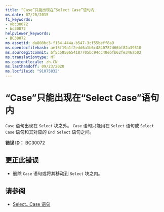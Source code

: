 ```yaml
---
title: “Case”只能出现在“Select Case”语句内
ms.date: 07/20/2015
f1_keywords:
- vbc30072
- bc30072
helpviewer_keywords:
- BC30072
ms.assetid: da808bc3-f154-444a-b547-3cf55beff8a9
ms.openlocfilehash: ae15f19a1f2edd6a1b6c4840782d66bf82a39310
ms.sourcegitcommit: bf5c5850654187705bc94cc40ebfb62fe346ab02
ms.translationtype: MT
ms.contentlocale: zh-CN
ms.lasthandoff: 09/23/2020
ms.locfileid: "91075832"
---
```

# <a name="case-can-only-appear-inside-a-select-case-statement"></a>“Case”只能出现在“Select Case”语句内

`Case` 语句出现在 `Select` 块之外。 `Case` 语句只能用在 `Select` 语句或 `Select Case` 语句和其对应的 `End Select` 语句之间。  
  
 **错误 ID：** BC30072  
  
## <a name="to-correct-this-error"></a>更正此错误  
  
- 删除 `Case` 语句或将其移动到 `Select` 块之内。  
  
## <a name="see-also"></a>请参阅

- [Select...Case 语句](../language-reference/statements/select-case-statement.md)
